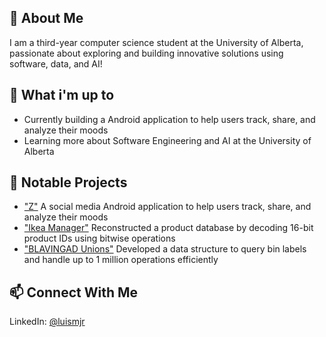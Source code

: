 ## 👋 About Me
I am a third-year computer science student at the University of Alberta, passionate about exploring and building innovative solutions using software, data, and AI!

## 🚀 What i'm up to
- Currently building a Android application to help users track, share, and analyze their moods
- Learning more about Software Engineering and AI at the University of Alberta

## 🧠 Notable Projects
- ["Z"](https://github.com/cmput301-w25/project-z/issues/28) A social media Android application to help users track, share, and analyze their moods
- ["Ikea Manager"](https://github.com/cmput201-w24/lab-12-cmput201-luismjr.git) Reconstructed a product database by decoding 16-bit product IDs using bitwise operations
- ["BLAVINGAD Unions"](https://github.com/cmput201-w24/lab-10-cmput201-luismjr.git) Developed a data structure to query bin labels and handle up to 1 million operations efficiently

## 📫 Connect With Me
LinkedIn: [@luismjr](https://www.linkedin.com/in/luis-martinez-a42440192/)
